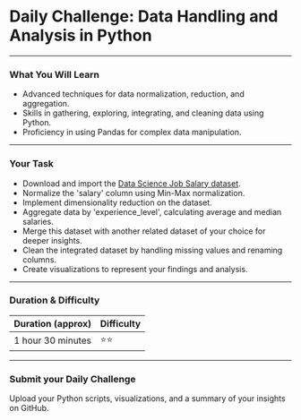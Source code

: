 # Daily Challenge: Data Handling and Analysis in Python
---
### What You Will Learn 
- Advanced techniques for data normalization, reduction, and aggregation.
- Skills in gathering, exploring, integrating, and cleaning data using Python.
- Proficiency in using Pandas for complex data manipulation.

---
### Your Task
- Download and import the [Data Science Job Salary dataset](https://www.kaggle.com/datasets/milanvaddoriya/data-science-job-salary).
- Normalize the 'salary' column using Min-Max normalization.
- Implement dimensionality reduction on the dataset.
- Aggregate data by 'experience_level', calculating average and median salaries.
- Merge this dataset with another related dataset of your choice for deeper insights.
- Clean the integrated dataset by handling missing values and renaming columns.
- Create visualizations to represent your findings and analysis.

---
### Duration & Difficulty
| Duration (approx)    | Difficulty    |
|----------------------|---------------|
| 1 hour 30 minutes    |     ⭐⭐    |

---
### Submit your Daily Challenge 
Upload your Python scripts, visualizations, and a summary of your insights on GitHub.
